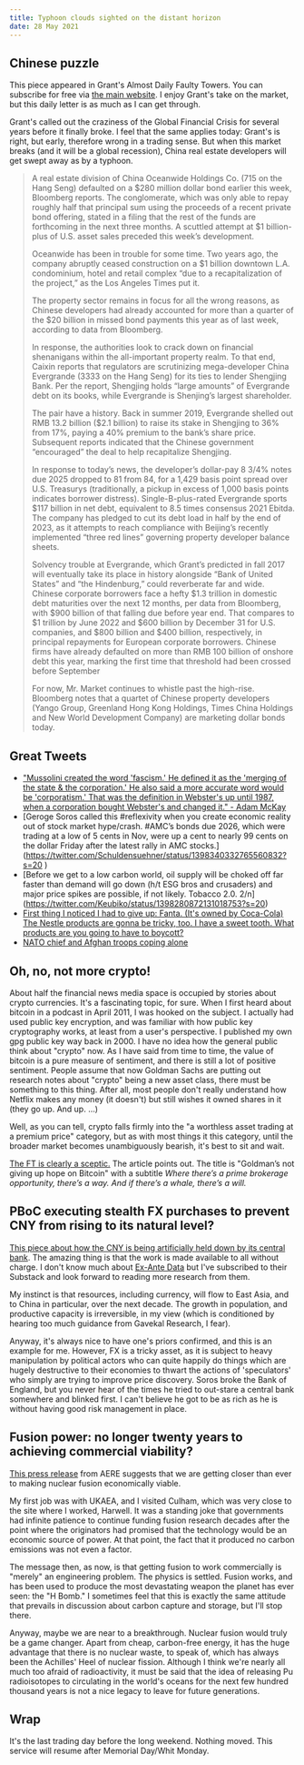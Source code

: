```yaml
---
title: Typhoon clouds sighted on the distant horizon
date: 28 May 2021
---
```


## Chinese puzzle

This piece appeared in Grant's Almost Daily Faulty Towers. You can subscribe for free via [the main website](https://www.grantspub.com/). I enjoy Grant's take on the market, but this daily letter is as much as I can get through.

Grant's called out the craziness of the Global Financial Crisis for several years before it finally broke. 
I feel that the same applies today: Grant's is right, but early, therefore wrong in a trading sense. But when this market breaks (and it will be a global recession), China real estate developers will get swept away as by a typhoon. 

> A real estate division of China Oceanwide Holdings Co. (715 on the Hang Seng) defaulted on a $280 million dollar bond earlier this week, Bloomberg reports.  The conglomerate, which was only able to repay roughly half that principal sum using the proceeds of a recent private bond offering, stated in a filing that the rest of the funds are forthcoming in the next three months. A scuttled attempt at $1 billion-plus of U.S. asset sales preceded this week’s development. 
> 
> Oceanwide has been in trouble for some time. Two years ago, the company abruptly ceased construction on a $1 billion downtown L.A. condominium, hotel and retail complex “due to a recapitalization of the project,” as the Los Angeles Times put it.  
> 
> The property sector remains in focus for all the wrong reasons, as Chinese developers had already accounted for more than a quarter of the $20 billion in missed bond payments this year as of last week, according to data from Bloomberg. 
> 
> In response, the authorities look to crack down on financial shenanigans within the all-important property realm.  To that end, Caixin reports that regulators are scrutinizing mega-developer China Evergrande (3333 on the Hang Seng) for its ties to lender Shengjing Bank.  Per the report, Shengjing holds “large amounts” of Evergrande debt on its books, while Evergrande is Shenjing’s largest shareholder. 
> 
> The pair have a history. Back in summer 2019, Evergrande shelled out RMB 13.2 billion ($2.1 billion) to raise its stake in Shengjing to 36% from 17%, paying a 40% premium to the bank’s share price.  Subsequent reports indicated that the Chinese government “encouraged” the deal to help recapitalize Shengjing. 
> 
> In response to today’s news, the developer’s dollar-pay 8 3/4% notes due 2025 dropped to 81 from 84, for a 1,429 basis point spread over U.S. Treasurys (traditionally, a pickup in excess of 1,000 basis points indicates borrower distress). Single-B-plus-rated Evergrande sports $117 billion in net debt, equivalent to 8.5 times consensus 2021 Ebitda.  The company has pledged to cut its debt load in half by the end of 2023, as it attempts to reach compliance with Beijing’s recently implemented “three red lines” governing property developer balance sheets. 
> 
> Solvency trouble at Evergrande, which Grant’s predicted in fall 2017 will eventually take its place in history alongside “Bank of United States” and “the Hindenburg,” could reverberate far and wide. Chinese corporate borrowers face a hefty $1.3 trillion in domestic debt maturities over the next 12 months, per data from Bloomberg, with $900 billion of that falling due before year end.  That compares to $1 trillion by June 2022 and $600 billion by December 31 for U.S. companies, and $800 billion and $400 billion, respectively, in principal repayments for European corporate borrowers.  Chinese firms have already defaulted on more than RMB 100 billion of onshore debt this year, marking the first time that threshold had been crossed before September
> 
> For now, Mr. Market continues to whistle past the high-rise.  Bloomberg notes that a quartet of Chinese property developers (Yango Group, Greenland Hong Kong Holdings, Times China Holdings and New World Development Company) are marketing dollar bonds today. 

## Great Tweets

- ["Mussolini created the word 'fascism.'  He defined it as the 'merging of the state & the corporation.'  He also said a more accurate word would be 'corporatism.'  That was the definition in Webster's up until 1987, when a corporation bought Webster's and changed it." - Adam McKay](https://twitter.com/Gritty20202/status/1398282957257904134?s=20)
- [Geroge Soros called this #reflexivity when you create economic reality out of stock market hype/crash. #AMC’s bonds due 2026, which were trading at a low of 5 cents in Nov, were up a cent to nearly 99 cents on the dollar Friday after the latest rally in AMC stocks.] 
(https://twitter.com/Schuldensuehner/status/1398340332765560832?s=20 )
- [Before we get to a low carbon world, oil supply will be choked off far faster than demand will go down (h/t ESG bros and crusaders) and major price spikes are possible, if not likely.  Tobacco 2.0.  2/n] (https://twitter.com/Keubiko/status/1398280872131018753?s=20)
- [First thing I noticed I had to give up: Fanta. (It's owned by Coca-Cola) The Nestle products are gonna be tricky, too. I have a sweet tooth. What products are you going to have to boycott?](https://twitter.com/GordonDimmack/status/1397933965735075841?s=20)
- [ NATO chief and Afghan troops coping alone ](https://twitter.com/ianbremmer/status/1398005150736957447?s=20)

## Oh, no, not more crypto!

About half the financial news media space is occupied by stories about crypto currencies.
It's a fascinating topic, for sure. When I first heard about bitcoin in a podcast in April 2011, I was hooked on the subject.
I actually had used public key encryption, and was familiar with how public key cryptography works, at least from a user's perspective. I published my own gpg public key way back in 2000. 
I have no idea how the general public think about "crypto" now. 
As I have said from time to time, the value of bitcoin is a pure measure of sentiment, and there is still a lot of positive sentiment.
People assume that now Goldman Sachs are putting out research notes about "crypto" being a new asset class, there must be something to this thing. After all, most people don't really understand how Netflix makes any money (it doesn't) but still wishes it owned shares in it (they go up. And up. ...)

Well, as you can tell, crypto falls firmly into the "a worthless asset trading at a premium price" category, but as with most things it this category, until the broader market becomes unambiguously bearish, it's best to sit and wait.

[The FT is clearly a sceptic.](https://www.ft.com/content/9aee2f71-2d95-4be2-a2df-5dcab2a2a3ff) The article points out. The title is "Goldman’s not giving up hope on Bitcoin" with a subtitle _Where there’s a prime brokerage opportunity, there’s a way. And if there’s a whale, there’s a will._

## PBoC executing stealth FX purchases to prevent CNY from rising to its natural level?

[This piece about how the CNY is being artificially held down by its central bank](https://moneyinsideout.exantedata.com/p/china-bop-part-iii-back-in-the-manipulation). The amazing thing is that the work is made available to all without charge. I don't know much about [Ex-Ante Data](https://moneyinsideout.exantedata.com/) but I've subscribed to their Substack and look forward to reading more research from them.

My instinct is that resources, including currency, will flow to East Asia, and to China in particular, over the next decade. The growth in population, and productive capacity is irreversible, in my view (which is conditioned by hearing too much guidance from Gavekal Research, I fear).

Anyway, it's always nice to have one's priors confirmed, and this is an example for me. 
However, FX is a tricky asset, as it is subject to heavy manipulation by political actors who can quite happily do things which are hugely destructive to their economies to thwart the actions of 'speculators' who simply are trying to improve price discovery. Soros broke the Bank of England, but you never hear of the times he tried to out-stare a central bank somewhere and blinked first. I can't believe he got to be as rich as he is without having good risk management in place.

## Fusion power: no longer twenty years to achieving commercial viability?

[This press release](https://www.gov.uk/government/news/first-results-from-uk-experiment-point-to-a-solution-to-one-of-fusions-hottest-problems) from AERE suggests that we are getting closer than ever to making nuclear fusion economically viable.

My first job was with UKAEA, and I visited Culham, which was very close to the site where I worked, Harwell. It was a standing joke that governments had infinite patience to continue funding fusion research decades after the point where the originators had promised that the technology would be an economic source of power. At that point, the fact that it produced no carbon emissions was not even a factor. 

The message then, as now, is that getting fusion to work commercially is "merely" an engineering problem. The physics is settled. Fusion works, and has been used to produce the most devastating weapon the planet has ever seen: the "H Bomb." I sometimes feel that this is exactly the same attitude that prevails in discussion about carbon capture and storage, but I'll stop there.

Anyway, maybe we are near to a breakthrough. Nuclear fusion would truly be a game changer. Apart from cheap, carbon-free energy, it has the huge advantage that there is no nuclear waste, to speak of, which has always been the Achilles'  Heel of nuclear fission. Although I think we're nearly all much too afraid of radioactivity, it must be said that the idea of releasing Pu radioisotopes to circulating in the world's oceans for the next few hundred thousand years is not a nice legacy to leave for future generations.

## Wrap

It's the last trading day before the long weekend. 
Nothing moved. 
This service will resume after Memorial Day/Whit Monday.
